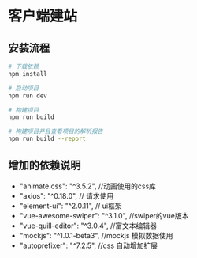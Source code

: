 # 客户端建站

## 安装流程

``` bash
# 下载依赖
npm install

# 启动项目
npm run dev

# 构建项目
npm run build

# 构建项目并且查看项目的解析报告
npm run build --report
```

## 增加的依赖说明
* "animate.css": "^3.5.2", //动画使用的css库
* "axios": "^0.18.0", // 请求使用
* "element-ui": "^2.0.11", // ui框架
* "vue-awesome-swiper": "^3.1.0", //swiper的vue版本
* "vue-quill-editor": "^3.0.4", //富文本编辑器
* "mockjs": "^1.0.1-beta3", //mockjs 模拟数据使用
* "autoprefixer": "^7.2.5", //css 自动增加扩展
